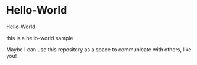 # Hello-World
Hello-World

this is a hello-world sample

Maybe I can use this repository as a space to communicate with others, like you!
